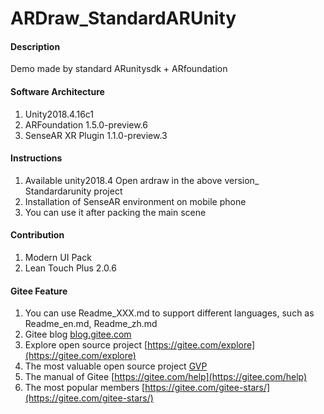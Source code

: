 # ARDraw_StandardARUnity

#### Description
Demo made by standard ARunitysdk + ARfoundation

#### Software Architecture
1. Unity2018.4.16c1
2. ARFoundation 1.5.0-preview.6
3. SenseAR XR Plugin 1.1.0-preview.3

#### Instructions

1. Available unity2018.4 Open ardraw in the above version_ Standardarunity project
2. Installation of SenseAR environment on mobile phone
3. You can use it after packing the main scene


#### Contribution

1.  Modern UI Pack
2.  Lean Touch Plus 2.0.6


#### Gitee Feature

1.  You can use Readme\_XXX.md to support different languages, such as Readme\_en.md, Readme\_zh.md
2.  Gitee blog [blog.gitee.com](https://blog.gitee.com)
3.  Explore open source project [https://gitee.com/explore](https://gitee.com/explore)
4.  The most valuable open source project [GVP](https://gitee.com/gvp)
5.  The manual of Gitee [https://gitee.com/help](https://gitee.com/help)
6.  The most popular members  [https://gitee.com/gitee-stars/](https://gitee.com/gitee-stars/)
